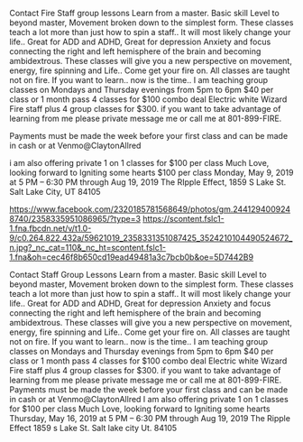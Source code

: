 Contact Fire Staff group lessons
Learn from a master. Basic skill Level to beyond master, Movement broken down to the simplest form. These classes teach a lot more than just how to spin a staff.. It will most likely change your life.. Great for ADD and ADHD, Great for depression Anxiety and focus connecting the right and left hemisphere of the brain and becoming ambidextrous. These classes will give you a new perspective on movement, energy, fire spinning and Life.. Come get your fire on.  All classes are taught not on fire.
 If you want to learn.. now is the time.. I am teaching group classes on Mondays and Thursday evenings from 5pm to 6pm
$40 per class or 1 month pass 4 classes for $100
combo deal Electric white Wizard Fire staff plus 4 group classes for $300. if you want to take advantage of learning from me please private message me or call me at 801-899-FIRE. 

Payments must be made the week before your first class and can be made in cash or at Venmo@ClaytonAllred

i am also offering private 1 on 1 classes for $100 per class 
Much Love, looking forward to Igniting some hearts
$100 per class
Monday, May 9, 2019 at 5 PM – 6:30 PM through Aug 19, 2019
The RIpple Effect, 1859 S Lake St. Salt Lake City, UT 84105

https://www.facebook.com/2320185781568649/photos/gm.2441294009248740/2358335951086965/?type=3
https://scontent.fslc1-1.fna.fbcdn.net/v/t1.0-9/c0.264.822.432a/59621019_2358331351087425_3524210104490524672_n.jpg?_nc_cat=110&_nc_ht=scontent.fslc1-1.fna&oh=cec46f8b650cd19ead49481a3c7bcb0b&oe=5D7442B9

Contact Staff Group Lessons
Learn from a master. Basic skill Level to beyond master, Movement broken down to the simplest form. These classes teach a lot more than just how to spin a staff.. It will most likely change your life.. Great for ADD and ADHD, Great for depression Anxiety and focus connecting the right and left hemisphere of the brain and becoming ambidextrous. These classes will give you a new perspective on movement, energy, fire spinning and Life.. Come get your fire on.  All classes are taught not on fire.
If you want to learn.. now is the time.. I am teaching group classes on Mondays and Thursday evenings from 5pm to 6pm
$40 per class or 1 month pass 4 classes for $100
combo deal Electric white Wizard Fire staff plus 4 group classes for $300. if you want to take advantage of learning from me please private message me or call me at 801-899-FIRE. 
Payments must be made the week before your first class and can be made in cash or at Venmo@ClaytonAllred
I am also offering private 1 on 1 classes for $100 per class 
Much Love, looking forward to Igniting some hearts
Thursday, May 16, 2019 at 5 PM – 6:30 PM through Aug 19, 2019
The Ripple Effect 1859 s Lake St. Salt lake city Ut. 84105
